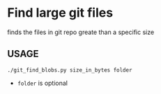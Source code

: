 # Find large git files

finds the files in git repo greate than a specific size

## USAGE
`./git_find_blobs.py size_in_bytes folder`
* `folder` is optional
